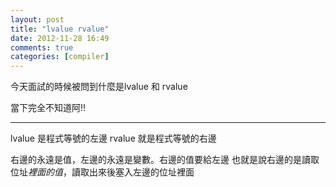 ```yaml
---
layout: post
title: "lvalue rvalue"
date: 2012-11-28 16:49
comments: true
categories: [compiler]
---
```


今天面試的時候被問到什麼是lvalue 和 rvalue

當下完全不知道阿!!

-----------------------

lvalue 是程式等號的左邊
rvalue 就是程式等號的右邊

右邊的永遠是值，左邊的永遠是變數。右邊的值要給左邊
也就是說右邊的是讀取位址*裡面的值*，讀取出來後塞入左邊的位址裡面


